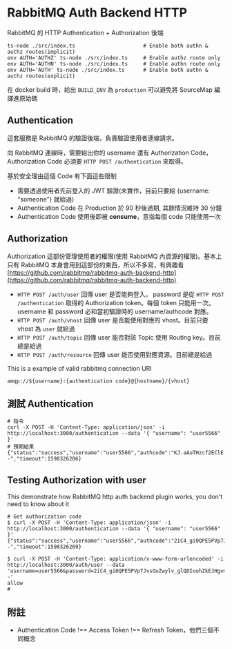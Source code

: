 # RabbitMQ Auth Backend HTTP

RabbitMQ 的 HTTP Authentication + Authorization 後端

```shell
ts-node ./src/index.ts                      # Enable both authn & authz routes(implicit)
env AUTH='AUTHZ' ts-node ./src/index.ts     # Enable authz route only
env AUTH='AUTHN' ts-node ./src/index.ts     # Enable authn route only
env AUTH='AUTH' ts-node ./src/index.ts      # Enable both authn & authz routes(explicit)
```

在 docker build 時，給出 ``BUILD_ENV`` 為 ``production`` 可以避免將 SourceMap 編譯進原始碼

## Authentication

這套服務是 RabbitMQ 的驗證後端，負責驗證使用者連線請求。

向 RabbitMQ 連線時，需要給出你的 username 還有 Authorization Code， Authorization Code 必須要 `HTTP POST /authentication` 來取得。

基於安全理由這個 Code 有下面這些限制

- 需要透過使用者先前登入的 JWT 驗證(未實作，目前只要給 {username: "someone"} 就給過)
- Authentication Code 在 Production 於 90 秒後過期, 其餘情況維持 30 分鐘
- Authentication Code 使用後即被 **consume**，意指每個 code 只能使用一次

## Authorization

Authorization 這部份管理使用者的權限(使用 RabbitMQ 內資源的權限)。基本上只有 RabbitMQ 本身會用到這部份的東西，所以不多寫，有興趣看
[https://github.com/rabbitmq/rabbitmq-auth-backend-http](https://github.com/rabbitmq/rabbitmq-auth-backend-http)

- `HTTP POST /auth/user` 回傳 user 是否能夠登入。 password 是從 `HTTP POST /authentication` 取得的 Authorization token。每個 token 只能用一次。 username 和 password 必和當初驗證時的 username/authcode 對應。
- `HTTP POST /auth/vhost` 回傳 user 是否能使用對應的 vhost。目前只要 vhost 為 `user` 就給過
- `HTTP POST /auth/topic` 回傳 user 能否對該 Topic 使用 Routing key。目前總是給過
- `HTTP POST /auth/resource` 回傳 user 能否使用對應資源。目前總是給過

This is a example of valid rabbitmq connection URI

```
amqp://${username}:{authentication code}@{hostname}/{vhost}
```

## 測試 Authentication

```
# 指令
curl -X POST -H 'Content-Type: application/json' -i http://localhost:3000/authentication --data '{ "username": "user5566" }'
# 預期結果
{"status":"success","username":"user5566","authcode":"KJ.aAuTHzcf2EClE.yDUtGnQLDiUUXRzNymf1f3o6cF7Zg1FK6UfaRAgjV1d8iup.69axj4ryxmKH_4gU8zwXA--","timeout":1598326206}
```

## Testing Authorization with user

This demonstrate how RabbitMQ http auth backend plugin works, you don't need to know about it

```
# Get authorization code
$ curl -X POST -H 'Content-Type: application/json' -i http://localhost:3000/authentication --data '{ "username": "user5566" }'
{"status":"success","username":"user5566","authcode":"2iC4_gi0QPE5PVp7JvsOuZwylv_glQDIoohZkEJHgvmF_cZHkbfrk.xZ.D1XWIhynCjwzsYA_r1eqaaP0GGEag--","timeout":1598326269}

$ curl -X POST -H 'Content-Type: application/x-www-form-urlencoded' -i http://localhost:3000/auth/user --data 'username=user5566&password=2iC4_gi0QPE5PVp7JvsOuZwylv_glQDIoohZkEJHgvmF_cZHkbfrk.xZ.D1XWIhynCjwzsYA_r1eqaaP0GGEag--'
allow
#
```

## 附註

- Authentication Code !== Access Token !== Refresh Token，他們三個不同概念

```

```
